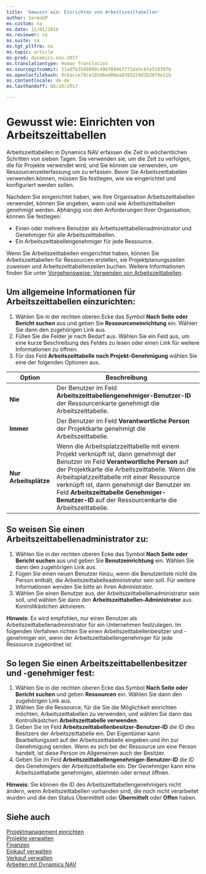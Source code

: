 ```yaml
---
title: 'Gewusst wie: Einrichten von Arbeitszeittabellen'
author: SorenGP
ms.custom: na
ms.date: 11/01/2016
ms.reviewer: na
ms.suite: na
ms.tgt_pltfrm: na
ms.topic: article
ms-prod: dynamics-nav-2017
ms.translationtype: Human Translation
ms.sourcegitcommit: 51adfb3588099c496f0946ff71da5c6fe518f070
ms.openlocfilehash: 6cbacce79ce185d6ed00ea8383259d1b28f9e11b
ms.contentlocale: de-de
ms.lasthandoff: 06/26/2017

---
```


# <a name="how-to-set-up-time-sheets"></a>Gewusst wie: Einrichten von Arbeitszeittabellen
Arbeitszeittabellen in Dynamics NAV erfassen die Zeit in wöchentlichen Schritten von sieben Tagen. Sie verwenden sie, um die Zeit zu verfolgen, die für Projekte verwendet wird, und Sie können sie verwenden, um Ressourcenzeiterfassung um zu erfassen. Bevor Sie Arbeitszeittabellen verwenden können, müssen Sie festlegen, wie sie eingerichtet und konfiguriert werden sollen.

Nachdem Sie eingerichtet haben, wie Ihre Organisation Arbeitszeittabellen verwendet, können Sie angeben, wann und wie Arbeitszeittabellen genehmigt werden. Abhängig von den Anforderungen Ihrer Organisation, können Sie festlegen:

- Einen oder mehrere Benutzer als Arbeitszeittabellenadministrator und Genehmiger für alle Arbeitszeittabellen.
- Ein Arbeitszeittabellengenehmiger für jede Ressource.

Wenn Sie Arbeitszeittabellen eingerichtet haben, können Sie Arbeitszeittabellen für Ressourcen erstellen, sie Projektplanungszeilen zuweisen und Arbeitszeittabellenzeilen buchen. Weitere Informationen finden Sie unter [Vorgehensweise: Verwenden von Arbeitszeittabellen](projects-how-use-time-sheets.md).

## <a name="to-set-up-general-information-for-time-sheets"></a>Um allgemeine Informationen für Arbeitszeittabellen einzurichten:  

1. Wählen Sie in der rechten oberen Ecke das Symbol **Nach Seite oder Bericht suchen** aus und geben Sie **Ressourceneinrichtung** ein. Wählen Sie dann den zugehörigen Link aus.  
2. Füllen Sie die Felder je nach Bedarf aus. Wählen Sie ein Feld aus, um eine kurze Beschreibung des Feldes zu lesen oder einen Link für weitere Informationen zu öffnen.
3. Für das Feld **Arbeitszeittabelle nach Projekt-Genehmigung** wählen Sie eine der folgenden Optionen aus.

|Option |Beschreibung|
|---|---|
|**Nie**|Der Benutzer im Feld **Arbeitszeittabellengenehmiger-Benutzer-ID** der Ressourcenkarte genehmigt die Arbeitszeittabelle.|
|**Immer**|Der Benutzer im Feld **Verantwortliche Person** der Projektkarte genehmigt die Arbeitszeittabelle.|
|**Nur Arbeitsplätze**|Wenn die Arbeitsplatzzeittabelle mit einem Projekt verknüpft ist, dann genehmigt der Benutzer im Feld **Verantwortliche Person** auf der Projektkarte die Arbeitszeittabelle. Wenn die Arbeitsplatzzeittabelle mit einer Ressource verknüpft ist, dann genehmigt der Benutzer im Feld **Arbeitszeittabelle Genehmiger-Benutzer-ID** auf der Ressourcenkarte die Arbeitszeittabelle.

## <a name="to-assign-a-time-sheet-administrator"></a>So weisen Sie einen Arbeitszeittabellenadministrator zu:  

1. Wählen Sie in der rechten oberen Ecke das Symbol **Nach Seite oder Bericht suchen** aus und geben Sie **Benutzeinrichtung** ein. Wählen Sie dann den zugehörigen Link aus.  
2.  Fügen Sie einen neuen Benutzer hinzu, wenn die Benutzerliste nicht die Person enthält, die Arbeitszeittabelleadministrator sein soll. Für weitere Informationen wenden Sie bitte an Ihren Administrator.  
3. Wählen Sie einen Benutzer aus, der Arbeitszeittabellenadministrator sein soll, und wählen Sie dann den **Arbeitszeittabellen-Administrator** aus. Kontrollkästchen aktivieren.  

**Hinweis**: Es wird empfohlen, nur einen Benutzer als Arbeitszeittabellenadministrator für ein Unternehmen festzulegen. Im folgenden Verfahren richten Sie einen Arbeitszeittabellenbesitzer und - genehmiger ein, wenn der Arbeitszeittabellengenehmiger für jede Ressource zugeordnet ist.  

## <a name="to-assign-a-time-sheets-owner-and-approver"></a>So legen Sie einen Arbeitszeittabellenbesitzer und -genehmiger fest:  

1. Wählen Sie in der rechten oberen Ecke das Symbol **Nach Seite oder Bericht suchen** und geben **Ressourcen** ein. Wählen Sie dann den zugehörigen Link aus.
2. Wählen Sie die Ressource, für die Sie die Möglichkeit einrichten möchten, Arbeitszeittabellen zu verwenden, und wählen Sie dann das Kontrollkästchen **Arbeitszeittabelle verwenden**.  
3. Geben Sie im Feld **Arbeitszeittabellenbesitzer-Benutzer-ID** die ID des Besitzers der Arbeitszeittabelle ein. Der Eigentümer kann Bearbeitungszeit auf der Arbeitszeittabelle eingeben und ihn zur Genehmigung senden. Wenn es sich bei der Ressource um eine Person handelt, ist diese Person im Allgemeinen auch der Besitzer.  
4. Geben Sie im Feld **Arbeitszeittabellengenehmiger-Benutzer-ID** die ID des Genehmigers der Arbeitszeittabelle ein. Der Genehmiger kann eine Arbeitszeittabelle genehmigen, ablehnen oder erneut öffnen.  

**Hinweis**: Sie können die ID des Arbeitszeittabellengenehmigers nicht ändern, wenn Arbeitszeittabellen vorhanden sind, die noch nicht verarbeitet wurden und die den Status Übermittelt oder **Übermittelt** oder **Offen** haben.

## <a name="see-also"></a>Siehe auch
[Projektmanagement einrichten](projects-setup-projects.md)  
[Projekte verwalten](projects-manage-projects.md)  
[Finanzen](Finance.md)  
[Einkauf verwalten](purchasing-manage-purchasing.md)         
[Verkauf verwalten](sales-manage-sales.md)      
[Arbeiten mit Dynamics NAV](ui-work-product.md)  

